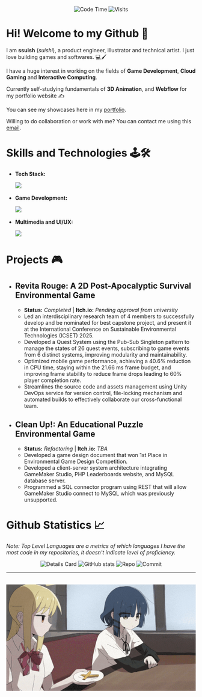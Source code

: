 <div align="center">
 
 ![Code Time](http://img.shields.io/badge/Code%20Time-61%20hrs%2058%20mins-blue)
 ![Visits](http://img.shields.io/badge/Profile%20Views-5-blue)
</div>

# Hi! Welcome to my Github 👋 #
I am **ssuish** (*suishi*), a product engineer, illustrator and technical artist. I just love building games and softwares. 💻🖌️

I have a huge interest in working on the fields of **Game Development**, **Cloud Gaming** and **Interactive Computing**.

Currently self-studying fundamentals of **3D Animation**, and **Webflow** for my portfolio website ✍️

You can see my showcases here in my <a href="" target="_blank">portfolio</a>.

Willing to do collaboration or work with me? You can contact me using this <a href="mailto:fubuki.k016@gmail.com">email</a>.

# Skills and Technologies 🕹️🛠️ 
- **Tech Stack:**
  
  <img src="https://skillicons.dev/icons?i=html,css,js,bootstrap,python,php,rust,wordpress,git,github,net,linux,docker,aws" />
 
- **Game Development:**
  
  <img src="https://skillicons.dev/icons?i=cs,cpp,unity,unreal,godot" />
 
- **Multimedia and UI/UX:**
  
  <img src="https://skillicons.dev/icons?i=figma,photoshop,illustrator,aftereffects,blender" />

# Projects 🎮
- ## Revita Rouge: A 2D Post-Apocalyptic Survival Environmental Game ##
  - **Status:** *Completed* | **Itch.io:** *Pending approval from university* 
  - Led an interdisciplinary research team of 4 members to successfully develop and be nominated for best capstone project, and present it at the International Conference on Sustainable Environmental Technologies (ICSET) 2025.
  - Developed a Quest System using the Pub-Sub Singleton pattern to manage the states of 26 quest events, subscribing to game events from 6 distinct systems, improving modularity and maintainability.
  - Optimized mobile game performance, achieving a 40.6% reduction in CPU time, staying within the 21.66 ms frame budget, and improving frame stability to reduce frame drops leading to 60% player completion rate.
  - Streamlines the source code and assets management using Unity DevOps service for version control, file-locking mechanism and automated builds to effectively collaborate our cross-functional team. 

- ## Clean Up!: An Educational Puzzle Environmental Game ##
  - **Status:** *Refactoring* | **Itch.io:** *TBA* 
  - Developed a game design document that won 1st Place in Environmental Game Design Competition.
  - Developed a client-server system architecture integrating GameMaker Studio, PHP Leaderboards website, and MySQL database server.
  - Programmed a SQL connector program using REST that will allow GameMaker Studio connect to MySQL which was previously unsupported.

# Github Statistics 📈
*Note: Top Level Languages are a metrics of which languages I have the most code in my repositories, it doesn't indicate level of proficiency.*

<div align="center">
 
 ![Details Card](http://github-profile-summary-cards.vercel.app/api/cards/profile-details?username=ssuish&theme=tokyonight)
 ![GitHub stats](https://github-readme-stats.vercel.app/api?username=ssuish&count_private=true&theme=tokyonight&show_icons=true)
 ![Repo](http://github-profile-summary-cards.vercel.app/api/cards/repos-per-language?username=ssuish&theme=tokyonight&exclude=shell,bash)
 ![Commit](http://github-profile-summary-cards.vercel.app/api/cards/most-commit-language?username=ssuish&theme=tokyonight&exclude=shell,bash)
 
</div>

---

<div align=center>
 <br>
 <img src="assets/nijika-ijichi-ijichi-nijika.gif" height="50%" width="100%">
</div>
